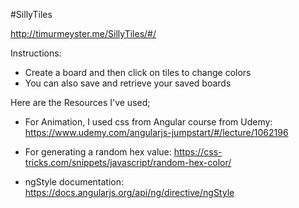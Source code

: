 #SillyTiles

http://timurmeyster.me/SillyTiles/#/

Instructions:
* Create a board and then click on tiles to change colors
* You can also save and retrieve your saved boards

Here are the Resources I've used;

* For Animation, I used css from Angular course from Udemy:
https://www.udemy.com/angularjs-jumpstart/#/lecture/1062196

* For generating a random hex value:
https://css-tricks.com/snippets/javascript/random-hex-color/

* ngStyle documentation:
https://docs.angularjs.org/api/ng/directive/ngStyle
